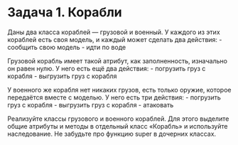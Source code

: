 # Задача 1. Корабли

Даны два класса кораблей — грузовой и военный. 
У каждого из этих кораблей есть своя модель, и каждый может сделать два действия: 
    - сообщить свою модель 
    - идти по воде 

Грузовой корабль имеет такой атрибут, как заполненность, изначально он равен нулю. 
У него есть ещё два действия: 
    - погрузить груз с корабля
    - выгрузить груз с корабля

У военного же корабля нет никаких грузов, есть только оружие, которое передаётся вместе с моделью. 
У него есть три действия: 
    - погрузить груз с корабля
    - выгрузить груз с корабля
    - атаковать

Реализуйте классы грузового и военного кораблей. 
Для этого выделите общие атрибуты и методы в отдельный класс «Корабль» и используйте наследование. 
Не забудьте про функцию super в дочерних классах.
